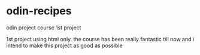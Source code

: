 # odin-recipes
odin project course 1st project

1st project using html only. the course has been really fantastic till now and i intend to make this project as good as possible
